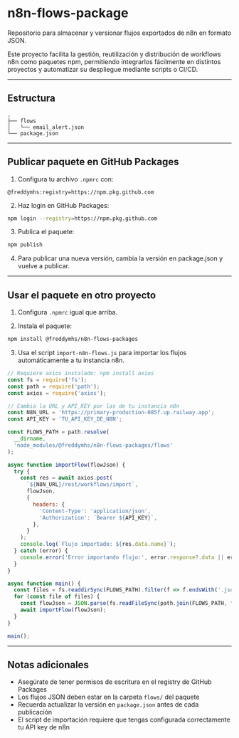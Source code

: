# n8n-flows-package

Repositorio para almacenar y versionar flujos exportados de n8n en formato JSON.

Este proyecto facilita la gestión, reutilización y distribución de workflows n8n como paquetes npm, permitiendo integrarlos fácilmente en distintos proyectos y automatizar su despliegue mediante scripts o CI/CD.

---

## Estructura

```
.
├── flows
│   └── email_alert.json
└── package.json
```

---

## Publicar paquete en GitHub Packages

1. Configura tu archivo `.npmrc` con:

```
@freddymhs:registry=https://npm.pkg.github.com
```

2. Haz login en GitHub Packages:

```bash
npm login --registry=https://npm.pkg.github.com
```

3. Publica el paquete:

```bash
npm publish
```

4. Para publicar una nueva versión, cambia la versión en package.json y vuelve a publicar.

---

## Usar el paquete en otro proyecto

1. Configura `.npmrc` igual que arriba.

2. Instala el paquete:

```bash
npm install @freddymhs/n8n-flows-packages
```

3. Usa el script `import-n8n-flows.js` para importar los flujos automáticamente a tu instancia n8n.

```javascript
// Requiere axios instalado: npm install axios
const fs = require('fs');
const path = require('path');
const axios = require('axios');

// Cambia la URL y API_KEY por las de tu instancia n8n
const N8N_URL = 'https://primary-production-085f.up.railway.app';
const API_KEY = 'TU_API_KEY_DE_N8N';

const FLOWS_PATH = path.resolve(
  __dirname,
  'node_modules/@freddymhs/n8n-flows-packages/flows'
);

async function importFlow(flowJson) {
  try {
    const res = await axios.post(
      `${N8N_URL}/rest/workflows/import`,
      flowJson,
      {
        headers: {
          'Content-Type': 'application/json',
          'Authorization': `Bearer ${API_KEY}`,
        },
      }
    );
    console.log(`Flujo importado: ${res.data.name}`);
  } catch (error) {
    console.error('Error importando flujo:', error.response?.data || error.message);
  }
}

async function main() {
  const files = fs.readdirSync(FLOWS_PATH).filter(f => f.endsWith('.json'));
  for (const file of files) {
    const flowJson = JSON.parse(fs.readFileSync(path.join(FLOWS_PATH, file), 'utf-8'));
    await importFlow(flowJson);
  }
}

main();
```

---

## Notas adicionales

- Asegúrate de tener permisos de escritura en el registry de GitHub Packages
- Los flujos JSON deben estar en la carpeta `flows/` del paquete
- Recuerda actualizar la versión en `package.json` antes de cada publicación
- El script de importación requiere que tengas configurada correctamente tu API key de n8n